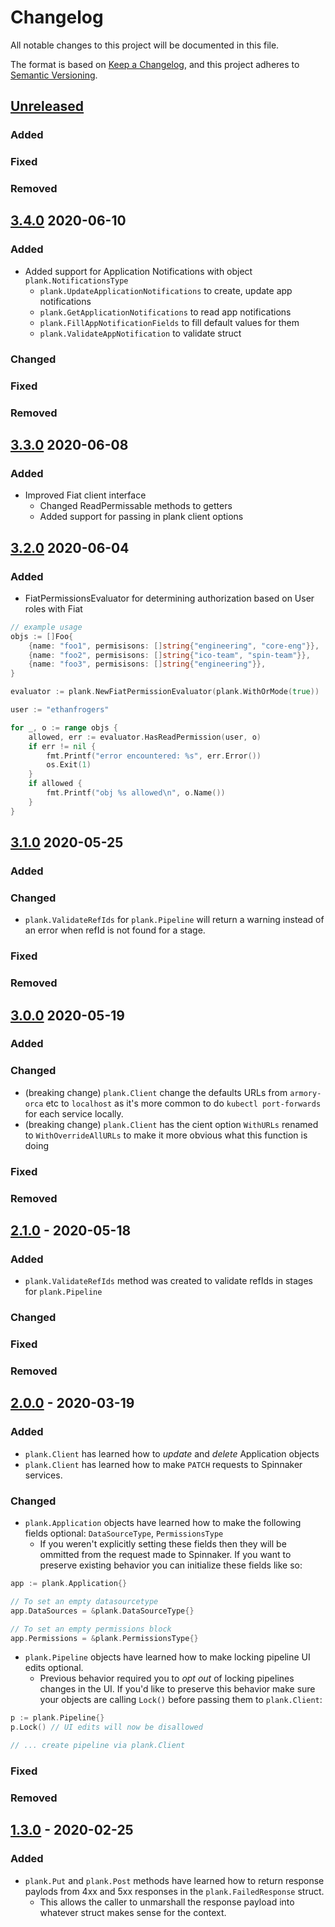 # Changelog
All notable changes to this project will be documented in this file.

The format is based on [Keep a Changelog](https://keepachangelog.com/en/1.0.0/),
and this project adheres to [Semantic Versioning](https://semver.org/spec/v2.0.0.html).

## [Unreleased]

### Added

### Fixed

### Removed

## [3.4.0] 2020-06-10
### Added
- Added support for Application Notifications with object `plank.NotificationsType` 
  - `plank.UpdateApplicationNotifications` to create, update app notifications 
  - `plank.GetApplicationNotifications` to read app notifications
  - `plank.FillAppNotificationFields` to fill default values for them
  - `plank.ValidateAppNotification` to validate struct

### Changed

### Fixed

### Removed
## [3.3.0] 2020-06-08

### Added
- Improved Fiat client interface
    - Changed ReadPermissable methods to getters
    - Added support for passing in plank client options

## [3.2.0] 2020-06-04
### Added

- FiatPermissionsEvaluator for determining authorization based on User roles with Fiat

```go
// example usage
objs := []Foo{
	{name: "foo1", permisisons: []string{"engineering", "core-eng"}},
	{name: "foo2", permisisons: []string{"ico-team", "spin-team"}},
	{name: "foo3", permisisons: []string{"engineering"}},
}

evaluator := plank.NewFiatPermissionEvaluator(plank.WithOrMode(true))

user := "ethanfrogers"

for _, o := range objs {
	allowed, err := evaluator.HasReadPermission(user, o)
	if err != nil {
		fmt.Printf("error encountered: %s", err.Error())
		os.Exit(1)
	}
	if allowed {
		fmt.Printf("obj %s allowed\n", o.Name())
	}
}
```

## [3.1.0] 2020-05-25
### Added

### Changed
- `plank.ValidateRefIds` for `plank.Pipeline` will return a warning instead of an error when refId is not found for a stage.

### Fixed

### Removed


## [3.0.0] 2020-05-19
### Added

### Changed
- (breaking change) `plank.Client` change the defaults URLs from `armory-orca` etc to `localhost` as it's more common to do `kubectl port-forwards` for each service locally.
- (breaking change) `plank.Client` has the cient option `WithURLs` renamed to `WithOverrideAllURLs` to make it more obvious what this function is doing

### Fixed

### Removed

## [2.1.0] - 2020-05-18
### Added

- `plank.ValidateRefIds` method was created to validate refIds in stages for `plank.Pipeline`

### Changed

### Fixed

### Removed

## [2.0.0] - 2020-03-19
### Added

- `plank.Client` has learned how to _update_ and _delete_ Application objects
- `plank.Client` has learned how to make `PATCH` requests to Spinnaker services.

### Changed

- `plank.Application` objects have learned how to make the following fields
optional: `DataSourceType`, `PermissionsType`
  - If you weren't explicitly setting these fields then they will be ommitted
  from the request made to Spinnaker.  If you want to preserve existing behavior
  you can initialize these fields like so:

```go
app := plank.Application{}

// To set an empty datasourcetype
app.DataSources = &plank.DataSourceType{}

// To set an empty permissions block
app.Permissions = &plank.PermissionsType{}
```

- `plank.Pipeline` objects have learned how to make locking pipeline UI edits
optional.
  - Previous behavior required you to _opt out_ of locking pipelines changes
  in the UI. If you'd like to preserve this behavior make sure your objects
  are calling `Lock()` before passing them to `plank.Client`:

```go
p := plank.Pipeline{}
p.Lock() // UI edits will now be disallowed

// ... create pipeline via plank.Client
```

### Fixed

### Removed


## [1.3.0] - 2020-02-25
### Added
- `plank.Put` and `plank.Post` methods have learned how to return response
paylods from 4xx and 5xx responses in the `plank.FailedResponse` struct.
  - This allows the caller to unmarshall the response payload into whatever
  struct makes sense for the context.

[Unreleased]: https://github.com/armory/plank/compare/v1.3.0...HEAD
[3.4.0]: https://github.com/armory/plank/compare/v3.3.0...v3.4.0
[3.3.0]: https://github.com/armory/plank/compare/v3.2.0...v3.3.0
[3.2.0]: https://github.com/armory/plank/compare/v3.1.0...v3.2.0
[3.1.0]: https://github.com/armory/plank/compare/v3.0.0...v3.1.0
[3.0.0]: https://github.com/armory/plank/compare/v2.1.0...v3.0.0
[2.1.0]: https://github.com/armory/plank/compare/v2.0.0...v2.1.0
[2.0.0]: https://github.com/armory/plank/compare/v1.3.0...v2.0.0
[1.3.0]: https://github.com/armory/plank/compare/v1.2.1...v1.3.0

